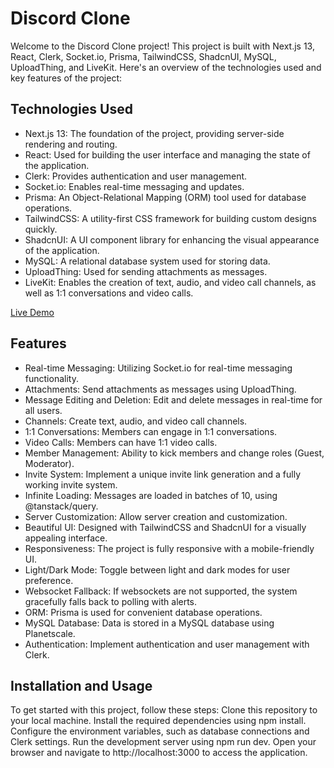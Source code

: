 # Discord Clone

Welcome to the Discord Clone project! This project is built with Next.js 13, React, Clerk, Socket.io, Prisma, TailwindCSS, ShadcnUI, MySQL, UploadThing, and LiveKit. Here's an overview of the technologies used and key features of the project:
## Technologies Used
- Next.js 13: The foundation of the project, providing server-side rendering and routing.
- React: Used for building the user interface and managing the state of the application.
- Clerk: Provides authentication and user management.
- Socket.io: Enables real-time messaging and updates.
- Prisma: An Object-Relational Mapping (ORM) tool used for database operations.
- TailwindCSS: A utility-first CSS framework for building custom designs quickly.
- ShadcnUI: A UI component library for enhancing the visual appearance of the application.
- MySQL: A relational database system used for storing data.
- UploadThing: Used for sending attachments as messages.
- LiveKit: Enables the creation of text, audio, and video call channels, as well as 1:1 conversations and video calls.

[Live Demo](https://discord-production-b40f.up.railway.app/)

## Features
- Real-time Messaging: Utilizing Socket.io for real-time messaging functionality.
- Attachments: Send attachments as messages using UploadThing.
- Message Editing and Deletion: Edit and delete messages in real-time for all users.
- Channels: Create text, audio, and video call channels.
- 1:1 Conversations: Members can engage in 1:1 conversations.
- Video Calls: Members can have 1:1 video calls.
- Member Management: Ability to kick members and change roles (Guest, Moderator).
- Invite System: Implement a unique invite link generation and a fully working invite system.
- Infinite Loading: Messages are loaded in batches of 10, using @tanstack/query.
- Server Customization: Allow server creation and customization.
- Beautiful UI: Designed with TailwindCSS and ShadcnUI for a visually appealing interface.
- Responsiveness: The project is fully responsive with a mobile-friendly UI.
- Light/Dark Mode: Toggle between light and dark modes for user preference.
- Websocket Fallback: If websockets are not supported, the system gracefully falls back to polling with alerts.
- ORM: Prisma is used for convenient database operations.
- MySQL Database: Data is stored in a MySQL database using Planetscale.
- Authentication: Implement authentication and user management with Clerk.

## Installation and Usage

To get started with this project, follow these steps:
    Clone this repository to your local machine.
    Install the required dependencies using npm install.
    Configure the environment variables, such as database connections and Clerk settings.
    Run the development server using npm run dev.
    Open your browser and navigate to http://localhost:3000 to access the application.
